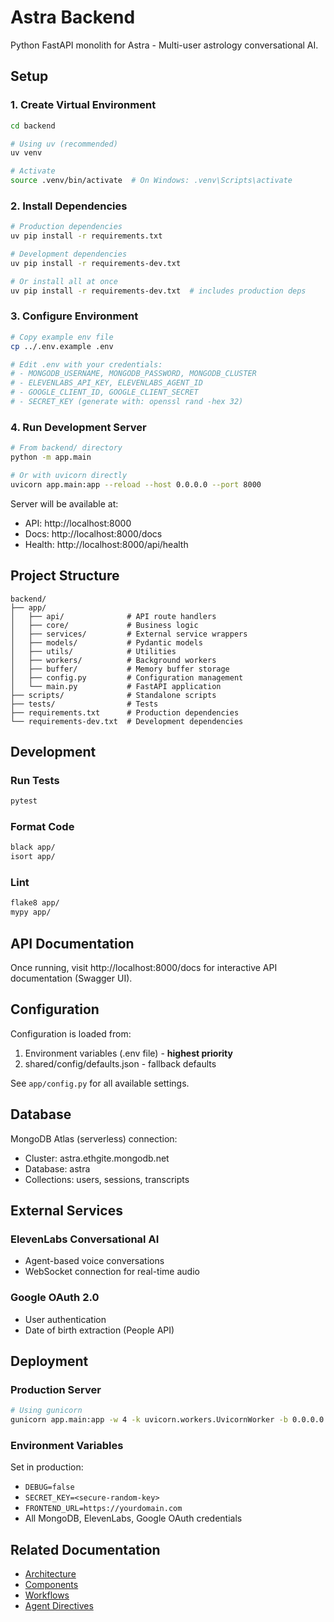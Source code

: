 # Astra Backend

Python FastAPI monolith for Astra - Multi-user astrology conversational AI.

## Setup

### 1. Create Virtual Environment

```bash
cd backend

# Using uv (recommended)
uv venv

# Activate
source .venv/bin/activate  # On Windows: .venv\Scripts\activate
```

### 2. Install Dependencies

```bash
# Production dependencies
uv pip install -r requirements.txt

# Development dependencies
uv pip install -r requirements-dev.txt

# Or install all at once
uv pip install -r requirements-dev.txt  # includes production deps
```

### 3. Configure Environment

```bash
# Copy example env file
cp ../.env.example .env

# Edit .env with your credentials:
# - MONGODB_USERNAME, MONGODB_PASSWORD, MONGODB_CLUSTER
# - ELEVENLABS_API_KEY, ELEVENLABS_AGENT_ID
# - GOOGLE_CLIENT_ID, GOOGLE_CLIENT_SECRET
# - SECRET_KEY (generate with: openssl rand -hex 32)
```

### 4. Run Development Server

```bash
# From backend/ directory
python -m app.main

# Or with uvicorn directly
uvicorn app.main:app --reload --host 0.0.0.0 --port 8000
```

Server will be available at:
- API: http://localhost:8000
- Docs: http://localhost:8000/docs
- Health: http://localhost:8000/api/health

## Project Structure

```
backend/
├── app/
│   ├── api/              # API route handlers
│   ├── core/             # Business logic
│   ├── services/         # External service wrappers
│   ├── models/           # Pydantic models
│   ├── utils/            # Utilities
│   ├── workers/          # Background workers
│   ├── buffer/           # Memory buffer storage
│   ├── config.py         # Configuration management
│   └── main.py           # FastAPI application
├── scripts/              # Standalone scripts
├── tests/                # Tests
├── requirements.txt      # Production dependencies
└── requirements-dev.txt  # Development dependencies
```

## Development

### Run Tests

```bash
pytest
```

### Format Code

```bash
black app/
isort app/
```

### Lint

```bash
flake8 app/
mypy app/
```

## API Documentation

Once running, visit http://localhost:8000/docs for interactive API documentation (Swagger UI).

## Configuration

Configuration is loaded from:
1. Environment variables (.env file) - **highest priority**
2. shared/config/defaults.json - fallback defaults

See `app/config.py` for all available settings.

## Database

MongoDB Atlas (serverless) connection:
- Cluster: astra.ethgite.mongodb.net
- Database: astra
- Collections: users, sessions, transcripts

## External Services

### ElevenLabs Conversational AI
- Agent-based voice conversations
- WebSocket connection for real-time audio

### Google OAuth 2.0
- User authentication
- Date of birth extraction (People API)

## Deployment

### Production Server

```bash
# Using gunicorn
gunicorn app.main:app -w 4 -k uvicorn.workers.UvicornWorker -b 0.0.0.0:8000
```

### Environment Variables

Set in production:
- `DEBUG=false`
- `SECRET_KEY=<secure-random-key>`
- `FRONTEND_URL=https://yourdomain.com`
- All MongoDB, ElevenLabs, Google OAuth credentials

## Related Documentation

- [Architecture](../docs/ARCHITECTURE.md)
- [Components](../docs/COMPONENTS.md)
- [Workflows](../docs/WORKFLOWS.md)
- [Agent Directives](../AGENTS.md)
